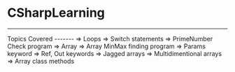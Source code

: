 # CSharpLearning
------------------

Topics Covered
    -------
=> Loops
=> Switch statements
=> PrimeNumber Check program
=> Array
=> Array MinMax finding program
=> Params keyword
=> Ref, Out keywords
=> Jagged arrays
=> Multidimentional arrays
=> Array class methods